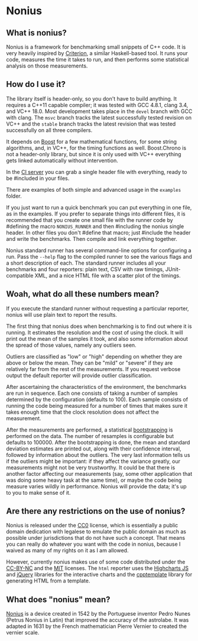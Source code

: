 # Nonius

## What is nonius?

Nonius is a framework for benchmarking small snippets of C++ code. It is very
heavily inspired by [Criterion], a similar Haskell-based tool. It
runs your code, measures the time it takes to run, and then performs some
statistical analysis on those measurements.

 [Criterion]: http://www.serpentine.com/blog/2009/09/29/criterion-a-new-benchmarking-library-for-haskell/

## How do I use it?

The library itself is header-only, so you don't have to build anything. It
requires a C++11 capable compiler; it was tested with GCC 4.8.1, clang 3.4, and
VC++ 18.0. Most development takes place in the `devel` branch with GCC with
clang. The `msvc` branch tracks the latest successfully tested revision on
VC++ and the `stable` branch tracks the latest revision that was tested
successfully on all three compilers.

It depends on [Boost] for a few mathematical functions, for some
string algorithms, and, in VC++, for the timing functions as well. Boost.Chrono
is not a header-only library, but since it is only used with VC++ everything
gets linked automatically without intervention.

In the [CI server] you can grab a single header file with everything, ready to
be #included in your files.

There are examples of both simple and advanced usage in the `examples` folder.

If you just want to run a quick benchmark you can put everything in one file,
as in the examples. If you prefer to separate things into different files, it
is recommended that you create one small file with the runner code by #defining
the macro `NONIUS_RUNNER` and then #including the nonius single header. In other
files you don't #define that macro; just #include the header and write the
benchmarks. Then compile and link everything together.

Nonius standard runner has several command-line options for configuring a run.
Pass the `--help` flag to the compiled runner to see the various flags and a
short description of each. The standard runner includes all your benchmarks and
four reporters: plain text, CSV with raw timings, JUnit-compatible XML, and a
nice HTML file with a scatter plot of the timings.

 [Boost]: http://www.boost.org
 [CI server]: http://teamcity.loungecpp.net/project.html?projectId=Nonius

## Woah, what do all these numbers mean?

If you execute the standard runner without requesting a particular reporter,
nonius will use plain text to report the results.

The first thing that nonius does when benchmarking is to find out where it is
running. It estimates the resolution and the cost of using the clock. It will
print out the mean of the samples it took, and also some information about the
spread of those values, namely any outliers seen.

Outliers are classified as "low" or "high" depending on whether they are above
or below the mean. They can be "mild" or "severe" if they are relatively far
from the rest of the measurements. If you request verbose output the default
reporter will provide outlier classification.

After ascertaining the characteristics of the environment, the benchmarks are
run in sequence. Each one consists of taking a number of samples determined by
the configuration (defaults to 100). Each sample consists of running the code
being measured for a number of times that makes sure it takes enough time that
the clock resolution does not affect the measurement.

After the measurements are performed, a statistical [bootstrapping] is performed
on the data. The number of resamples is configurable but defaults to 100000.
After the bootstrapping is done, the mean and standard deviation estimates are
printed out, along with their confidence interval, followed by information about
the outliers. The very last information tells us if the outliers might be
important: if they affect the variance greatly, our measurements might not be
very trustworthy. It could be that there is another factor affecting our
measurements (say, some other application that was doing some heavy task at the
same time), or maybe the code being measure varies wildly in performance.
Nonius will provide the data; it's up to you to make sense of it.

 [bootstrapping]: http://en.wikipedia.org/wiki/Bootstrapping_%28statistics%29

## Are there any restrictions on the use of nonius?

Nonius is released under the [CC0] license, which is essentially a public
domain dedication with legalese to emulate the public domain as much as
possible under jurisdictions that do not have such a concept. That means you
can really do whatever you want with the code in nonius, because I waived as
many of my rights on it as I am allowed.

However, currently nonius makes use of some code distributed under the
[CC-BY-NC] and the [MIT] licenses. The `html` reporter uses the [Highcharts JS]
and [jQuery] libraries for the interactive charts and the [cpptemplate] library
for generating HTML from a template.

 [CC0]: http://creativecommons.org/publicdomain/zero/1.0/
 [CC-BY-NC]: http://creativecommons.org/licenses/by-nc/3.0/
 [MIT]: https://bitbucket.org/ginstrom/cpptemplate/raw/d4263ca998038f7ae18aeb9d2358f0c11f00552d/LICENSE.txt
 [Highcharts JS]: http://www.highcharts.com/
 [jQuery]: http://jquery.org/
 [cpptemplate]: https://bitbucket.org/ginstrom/cpptemplate

## What does "nonius" mean?

[Nonius][wikipedia] is a device created in 1542 by the Portuguese inventor
Pedro Nunes (Petrus Nonius in Latin) that improved the accuracy of the
astrolabe. It was adapted in 1631 by the French mathematician Pierre Vernier to
created the vernier scale.

 [wikipedia]: http://en.wikipedia.org/wiki/Nonius_%28device%29

